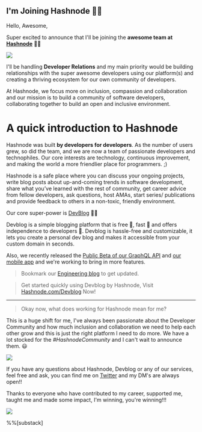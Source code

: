 ## I'm Joining Hashnode 🎉🎉

Hello, Awesome,

Super excited to announce that I'll be joining the **awesome team at [Hashnode](https://hashnode.com)** 🎉🎉

![](https://media0.giphy.com/media/EEyR5hbQCFiwyF7HzT/giphy.gif?cid=790b76115d397a6848787a5036c95b95&rid=giphy.gif)

I'll be handling **Developer Relations** and my main priority would be building relationships with the super awesome developers using our platform(s) and creating a thriving ecosystem for our own community of developers.

At Hashnode, we focus more on inclusion, compassion and collaboration and our mission is to build a community of software developers, collaborating together to build an open and inclusive environment.

# A quick introduction to Hashnode

Hashnode was built **by developers for developers**. As the number of users grew, so did the team, and we are now a team of passionate developers and technophiles. Our core interests are technology, continuous improvement, and making the world a more friendlier place for programmers. ;)

Hashnode is a safe place where you can discuss your ongoing projects, write blog posts about up-and-coming trends in software development, share what you’ve learned with the rest of community, get career advice from fellow developers, ask questions, host AMAs, start series/ publications and provide feedback to others in a non-toxic, friendly environment.

Our core super-power is [DevBlog](https://hashnode.com/devblog) 🧙‍♀️

Devblog is a simple blogging platform that is free 🎉, fast 🚀 and offers independence to developers 🌈.  Devblog is hassle-free and customizable, it lets you create a personal dev blog and makes it accessible from your custom domain in seconds.

Also, we recently released the [Public Beta of our GraphQL API](https://engineering.hashnode.com/introducing-hashnode-graphql-api-public-beta-cjydzvp59001q2gs1b5zxaeaf) and [our mobile app](https://engineering.hashnode.com/introducing-hashnode-graphql-api-public-beta-cjydzvp59001q2gs1b5zxaeaf) and we're working to bring in more features.
> Bookmark our [Engineering blog](https://engineering.hashnode.com/) to get updated.

> Get started quickly using Devblog by Hashnode,
Visit [Hashnode.com/Devblog](https://hashnode.com/Devblog) Now!

---
> Okay now, what does working for Hashnode mean for me?

This is a huge shift for me, I've always been passionate about the Developer Community and how much inclusion and collaboration we need to help each other grow and this is just the right platform I need to do more. We have a lot stocked for the *#HashnodeCommunity* and I can't wait to announce them. 😃

![](https://media3.giphy.com/media/5vUKzGBvS3BDSHlVss/giphy.gif?cid=790b76115d398ba06d7a7467596939e9&rid=giphy.gif)

If you have any questions about Hashnode, Devblog or any of our services, feel free and ask, you can find me on [Twitter](https://twitter.com/iambolajiayo) and my DM's are always open!!

Thanks to everyone who have contributed to my career, supported me, taught me and made some impact, I'm winning, you're winning!!!

![](https://media0.giphy.com/media/IcGkqdUmYLFGE/giphy.gif?cid=790b76115d3988f56951484645df2d85&rid=giphy.gif)

%%[substack]